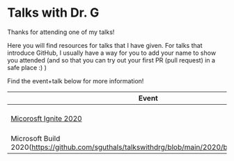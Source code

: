 # Talks with Dr. G

Thanks for attending one of my talks! 

Here you will find resources for talks that I have given. For talks that introduce GitHub, I usually have a way for you to add your name to show you attended (and so that you can try out your first PR (pull request) in a safe place :) )

Find the event+talk below for more information!

| Event | Dates | Registration |
|-------|-------| ------------ |
| [Micorosft Ignite 2020](https://github.com/sguthals/talkswithdrg/blob/main/2020/ignite/README.md) | September 22-24, 2020 |  [Sign up for updates on the website](https://www.microsoft.com/en-us/ignite) |
| Microsoft Build 2020(https://github.com/sguthals/talkswithdrg/blob/main/2020/build/README.md) | May 19 - 21, 2020 | Closed |
